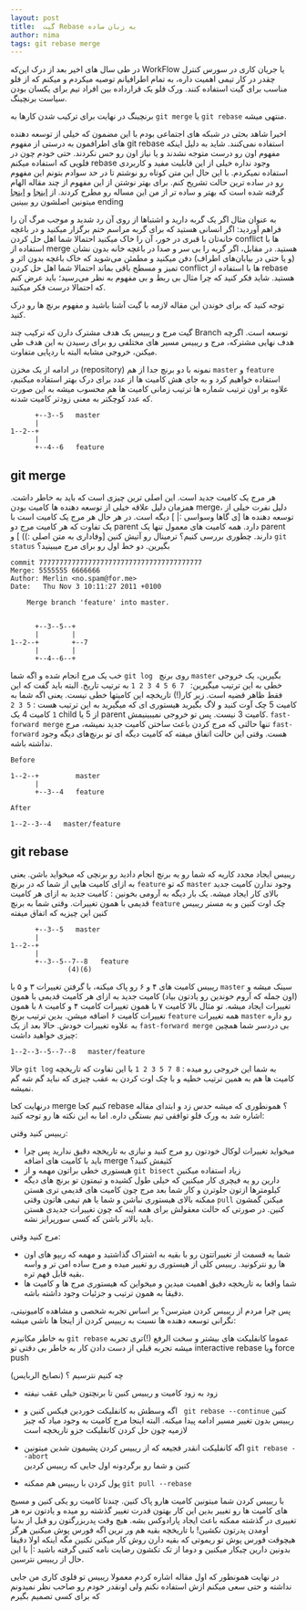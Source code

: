 ```yaml
---
layout: post
title:  گیت Rebase به زبان ساده
author: nima
tags: git rebase merge
---
```



در طی سال های اخیر بعد از درک این‌که WorkFlow یا جریان کاری در سورس کنترل چقدر در کار تیمی اهمیت داره، به تمام اطرافیانم توصیه میکردم و میکنم که از فلو مناسب برای گیت استفاده کنند. ورک فلو  یک قرارداده بین افراد تیم برای یکسان بودن سیاست برنچینگ.

برنچینگ در نهایت برای ترکیب شدن کارها به `git merge` یا `git rebase` منتهی میشه.

 اخیرا شاهد بحثی در شبکه های اجتماعی بودم با این مضمون که خیلی از توسعه دهنده های اطرافمون به درستی از مفهوم git rebase استفاده نمی‌کنند. شاید به دلیل اینکه مفهوم اون رو درست متوجه نشدند و یا نیاز اون رو حس نکردند. حتی خودم چون در فلویی که استفاده میکنم rebase وجود نداره خیلی از این قابلیت مفید و کاربردی استفاده نمیکردم. با این حال این متن کوتاه رو نوشتم تا در حد سوادم بتونم این مفهوم رو در ساده ترین حالت تشریح کنم. 
برای بهتر نوشتن از این مفهوم از چند مقاله الهام گرفته شده است که بهتر و ساده تر از من این مساله رو مطرح کردند.
از [اینجا](http://five.agency/git-merge-and-rebase-the-simple-explanation/) و [اینجا](https://nathanleclaire.com/blog/2014/09/14/dont-be-scared-of-git-rebase/) میتونین اصلشون رو ببینین
ending


به عنوان مثال اگر یک گربه دارید و اشتباها از روی آن رد شدید و موجب مرگ آن را فراهم آوردید:
اگر انسانی هستید که برای گربه مراسم ختم برگزار میکنید و در باغچه خانه‌تان با قبری در خور، آن را خاک میکنید احتمالا شما اهل حل کردن conflict ها با استفاده از merge هستید. 
در مقابل، اگر گربه را بی سر و صدا در باغچه خانه بدون نشان (و یا حتی در بیابان‌های اطراف) دفن میکنید و مطمئن می‌شوید که خاک باغچه بدون اثر و تمیز و مسطح باقی بماند احتمالا شما اهل حل کردن conflict ها با استفاده از rebase هستید. 
شاید فکر کنید که چرا مثال بی ربط و بی مفهوم به نظر می‌رسید؛ باید عرض کنم که احتمالا درست فکر میکنید.



توجه کنید که برای خوندن این مقاله لازمه با گیت آشنا باشید و مفهوم برنچ ها رو درک کنید.


گیت مرج و ریبیس یک هدف مشترک دارن که ترکیب چند Branch توسعه است. اگرچه هدف نهایی مشترکه، مرج و ریبیس مسیر های مختلفی رو برای رسیدن به این هدف طی میکنن، خروجی مشابه البته با ردپایی متفاوت.

در ادامه از یک مخزن (repository) نمونه با دو برنچ جدا از هم `master` و `feature` استفاده خواهیم کرد و به جای هش کامیت ها از عدد برای درک بهتر استفاده میکنیم، علاوه بر اون ترتیب شماره ها ترتیب زمانی کامیت ها هم محسوب میشه به این صورت که عدد کوچکتر به معنی زودتر کامیت شدنه.
```
      +--3--5   master
      |
1--2--+
      |
      +--4--6   feature
```
## git merge
هر مرج یک کامیت جدید است. این اصلی ترین چیزی است که باید به خاطر داشت. همزمان دلیل علاقه خیلی از توسعه دهنده ها کامیت بودن merge، دلیل نفرت خیلی از توسعه دهنده ها [ی گاها وسواسی :| ] دیگه است. در هر حال هر مرج یک کامیت است با یک تفاوت که هر کامیت مرج دو parent دارد. همه کامیت های معمول تنها یک parent دارند. چطوری بررسی کنیم؟ ترمینال رو آتیش کنین [وفاداری به متن اصلی :)) ] و `git status` بگیرین. دو خط اول رو برای مرج میبینید؟
```
commit 7777777777777777777777777777777777777777
Merge: 5555555 6666666
Author: Merlin <no.spam@for.me>
Date:   Thu Nov 3 10:11:27 2011 +0100

    Merge branch 'feature' into master.


      +--3--5--+
      |        |
1--2--+        +--7
      |        |
      +--4--6--+

```
خب یک مرج انجام شده و اگه شما `git log ` روی برنچ `master` بگیرین، یک خروجی خطی به این ترتیب میگیرین: ` 7 6 5 4 3 2 1` به ترتیب تاریخ. البته باید گفت که این فقط ظاهر قضیه است. زیر کار(!) تاریخچه این کامیتها خطی نیست. یعنی اگه شما به کامیت 5 چک آوت کنید و لاگ بگیرید هیستوری ای که میگیرید به این ترتیب هست : `5 3 2 1` 
کامیت 4 یک child از 5 یا parent کامیت 3 نیست. پس تو خروجی نمیبینیمش.
`fast-forward merge`
تنها حالتی که مرج کردن باعث ساختن کامیت جدید نمیشه، مرج `fast-forward` هست. 
وقتی این حالت اتفاق میفته که کامیت دیگه ای تو برنچ‌های دیگه وجود نداشته باشه. 

```
Before

1--2--+         master
      |
      +--3--4   feature

After

1--2--3--4   master/feature
```

## git rebase  
ریبیس ایجاد مجدد کاریه که شما رو یه برنچ انجام دادید رو برنچی که میخواید باشن. یعنی به ازای کامیت هایی از شما که در برنچ `feature` که تو `master` وجود ندارن کامیت جدید بالای کار ایجاد میشه. یک بار دیگه به آرومی بخونین : کامیت جدید به ازای هر کامیت قدیمی با همون تغییرات.
وقتی شما به برنچ `feature` چک اوت کنین و به مستر ریبیس کنین این چیزیه که اتفاق میفته
 
```
      +--3--5   master
      |
1--2--+
      |
      +--3--5--7--8   feature
              (4)(6)
```
ریبیس کامیت های ۴ و ۶ رو پاک میکنه، با گرفتن تغییرات ۳ و ۵ با `master` سینک میشه و (اون جمله که آروم خوندین رو یادتون بیاد)  کامیت جدید به ازای هر کامیت قدیمی با همون تغییرات ایجاد میشه.
تو مثال بالا کامیت ۷ با همون تغییرات کامیت ۴ و کامیت ۸ با همون تغییرات کامیت ۶ اضافه میشن. بدین ترتیب برنچ `feature` همه تغییرات `master` رو داره به علاوه تغییرات خودش. 
حالا بعد از یک `fast-forward merge` بی دردسر شما همچین چیزی خواهید داشت:

```
1--2--3--5--7--8   master/feature
```

حالا `git log` به شما این خروجی رو میده : ` 8 7 5 3 2 1 ` با این تفاوت که تاریخچه کامیت ها هم به همین ترتیب خطیه و با چک اوت کردن به عقب چیزی که نباید گم شه گم نمیشه.

درنهایت کجا merge کنیم کجا rebase ؟ همونطوری که میشه حدس زد و ابتدای مقاله اشاره شد به ورک فلو توافقی تیم بستگی داره. اما به این نکته ها رو توجه کنید:

ریبیس کنید وقتی:
- میخواید تغییرات لوکال خودتون رو مرج کنید و نیازی به تاریخچه دقیق ندارید پس چرا باید با کامیت های اضافه merge کثیفش کنید؟
- هیستوری خطی براتون مهمه و از `git bisect` زیاد استفاده میکنین
 -  دارین رو یه فیچری کار میکنین که خیلی طول کشیده و تیمتون تو برنچ های دیگه کیلومترها ازتون جلوترن و کار شما بعد مرج چون کامیت های قدیمی تری هستن ممکنه بالای هیستوری نباشن و شما یا هم تیمی هاتون وقتی `pull` میکنن گمشون کنین. در صورتی که حالت معقولش برای همه اینه که چون تغییرات جدیدی هستن باید بالاتر باشن که کسی سورپرایز نشه.


مرج کنید وقتی:

- شما یه قسمت از تغییراتتون رو با بقیه به اشتراک گذاشتید و مهمه که ریپو های اون ها رو نترکونید. ریبیس کلی از هیستوری رو تغییر میده و مرج ساده امن تر و واسه بقیه قابل فهم تره.
- شما واقعا به تاریخچه دقیق اهمیت میدین و میخواین که هیستوری مرج ها و کامیت ها دقیقا به همون ترتیب و جزئیات وجود داشته باشه.

پس چرا مردم از ریبیس کردن میترسن؟
بر اساس تجربه شخصی و مشاهده کامیونیتی، نگرانی توسعه دهنده ها نسبت به ریبیس کردن از اینجا ها ناشی میشه: 

به خاطر مکانیزم `git rebase` عموما کانفلیکت های بیشتر و سخت الرفع (!)تری تجربه میشه
تجربه قبلی از دست دادن کار به خاطر بی دقتی تو interactive rebase ویا force push 

چه کنیم نترسیم ؟ (نصایح الربایس)
* زود به زود کامیت و ریبیس کنین تا برنچتون خیلی عقب نیفته
* اگه وسطش به کانفلیکت خوردین فیکس کنین و ` git rebase --continue` کنین ریبیس بدون تغییر مسیر ادامه پیدا میکنه. البته اینجا مرج کامیت به وجود میاد که چیز لازمیه چون حل کردن کانفلیکت جزو تاریخچه است

* اگه کانفلیکت انقدر فجیعه که از ریبیس کردن پشیمون شدین میتونین 
`git rebase --abort`  
کنین و شما رو برگردونه اول جایی که ریبیس کردین

* پول کردن با ریبیس هم ممکنه 
`git pull --rebase` 

با ریبیس کردن شما میتونین کامیت هارو پاک کنین. چندتا کامیت رو یکی کنین و مسیج های کامیت ها رو تغییر بدین این کار بهتون قدرت تغییر گذشته رو میده و یادتون نره هر تغییری در گذشته ممکنه باعث ایجاد پارادوکس بشه. هیچ وقت پدربزرگتون رو قبل از بدنیا اومدن پدرتون نکشین!
با تاریخچه بقیه هم ور نرین
اگه فورس پوش میکنین هرگز هیچوقت فورس پوش تو ریموتی که بقیه دارن روش کار میکنن نکنین مگه اینکه اولا دقیقا بدونین دارین چیکار میکنین و دوما از تک تکشون رضایت نامه کتبی گرفته باشید :|
با این حال از ریبیس نترسین. 

در نهایت همونطور که اول مقاله اشاره کردم معمولا ریبیس تو فلوی کاری من جایی نداشته و حتی سعی میکنم ازش استفاده نکنم ولی اونقدر خودم رو صاحب نظر نمیدونم که برای کسی تصمیم بگیرم
